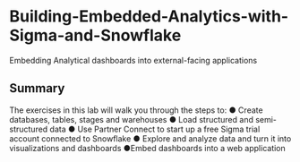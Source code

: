 # Building-Embedded-Analytics-with-Sigma-and-Snowflake
Embedding Analytical dashboards into external-facing applications
## Summary
The exercises in this lab will walk you through the steps to:
 ● Create databases, tables, stages and warehouses
 ● Load structured and semi-structured data
 ● Use Partner Connect to start up a free Sigma trial account connected to Snowflake
 ● Explore and analyze data and turn it into visualizations and dashboards
 ●Embed dashboards into a web application
